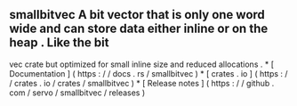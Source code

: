 #
smallbitvec
A
bit
vector
that
is
only
one
word
wide
and
can
store
data
either
inline
or
on
the
heap
.
Like
the
bit
-
vec
crate
but
optimized
for
small
inline
size
and
reduced
allocations
.
*
[
Documentation
]
(
https
:
/
/
docs
.
rs
/
smallbitvec
)
*
[
crates
.
io
]
(
https
:
/
/
crates
.
io
/
crates
/
smallbitvec
)
*
[
Release
notes
]
(
https
:
/
/
github
.
com
/
servo
/
smallbitvec
/
releases
)
